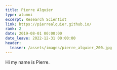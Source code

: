 ```yaml
---
title: Pierre Alquier
type: alumni
excerpt: Research Scientist
link: https://pierrealquier.github.io/
rank: 2
date: 2019-08-01 00:00:00
date_leave: 2022-12-31 00:00:00
header:
  teaser: /assets/images/pierre_alquier_200.jpg
---
```


Hi my name is Pierre.
